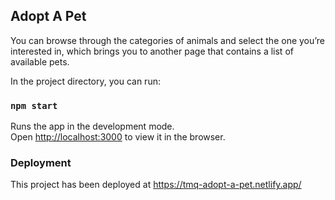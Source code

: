 ## Adopt A Pet

You can browse through the categories of animals and select the one you’re interested in, which brings you to another page that contains a list of available pets.

In the project directory, you can run:

### `npm start`

Runs the app in the development mode.\
Open [http://localhost:3000](http://localhost:3000) to view it in the browser.

### Deployment

This project has been deployed at https://tmq-adopt-a-pet.netlify.app/



